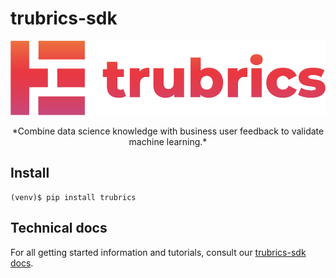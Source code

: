 # trubrics-sdk

![logo-gradient](./docs/assets/logo-gradient.png)
<center>
*Combine data science knowledge with business user feedback to validate machine learning.*
</center>

## Install 
```console
(venv)$ pip install trubrics
```

## Technical docs
For all getting started information and tutorials, consult our [trubrics-sdk docs](https://trubrics.github.io/trubrics-sdk/).
